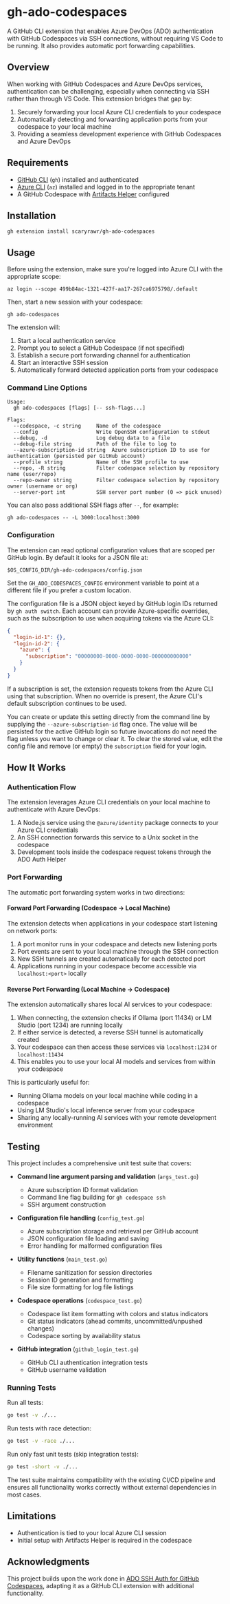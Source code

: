 # gh-ado-codespaces

A GitHub CLI extension that enables Azure DevOps (ADO) authentication with GitHub Codespaces via SSH connections, without requiring VS Code to be running. It also provides automatic port forwarding capabilities.

## Overview

When working with GitHub Codespaces and Azure DevOps services, authentication can be challenging, especially when connecting via SSH rather than through VS Code. This extension bridges that gap by:

1. Securely forwarding your local Azure CLI credentials to your codespace
2. Automatically detecting and forwarding application ports from your codespace to your local machine
3. Providing a seamless development experience with GitHub Codespaces and Azure DevOps

## Requirements

- [GitHub CLI](https://cli.github.com/) (`gh`) installed and authenticated
- [Azure CLI](https://docs.microsoft.com/en-us/cli/azure/install-azure-cli) (`az`) installed and logged in to the appropriate tenant
- A GitHub Codespace with [Artifacts Helper](https://github.com/microsoft/codespace-features/tree/main/src/artifacts-helper) configured

## Installation

```fish
gh extension install scaryrawr/gh-ado-codespaces
```

## Usage

Before using the extension, make sure you're logged into Azure CLI with the appropriate scope:

```fish
az login --scope 499b84ac-1321-427f-aa17-267ca6975798/.default
```

Then, start a new session with your codespace:

```fish
gh ado-codespaces
```

The extension will:

1. Start a local authentication service
2. Prompt you to select a GitHub Codespace (if not specified)
3. Establish a secure port forwarding channel for authentication
4. Start an interactive SSH session
5. Automatically forward detected application ports from your codespace

### Command Line Options

```
Usage:
  gh ado-codespaces [flags] [-- ssh-flags...]

Flags:
  --codespace, -c string     Name of the codespace
  --config                   Write OpenSSH configuration to stdout
  --debug, -d                Log debug data to a file
  --debug-file string        Path of the file to log to
  --azure-subscription-id string  Azure subscription ID to use for authentication (persisted per GitHub account)
  --profile string           Name of the SSH profile to use
  --repo, -R string          Filter codespace selection by repository name (user/repo)
  --repo-owner string        Filter codespace selection by repository owner (username or org)
  --server-port int          SSH server port number (0 => pick unused)
```

You can also pass additional SSH flags after `--`, for example:

```fish
gh ado-codespaces -- -L 3000:localhost:3000
```

### Configuration

The extension can read optional configuration values that are scoped per GitHub login. By default it looks for a JSON file at:

```text
$OS_CONFIG_DIR/gh-ado-codespaces/config.json
```

Set the `GH_ADO_CODESPACES_CONFIG` environment variable to point at a different file if you prefer a custom location.

The configuration file is a JSON object keyed by GitHub login IDs returned by `gh auth switch`. Each account can provide Azure-specific overrides, such as the subscription to use when acquiring tokens via the Azure CLI:

```json
{
  "login-id-1": {},
  "login-id-2": {
    "azure": {
      "subscription": "00000000-0000-0000-0000-000000000000"
    }
  }
}
```

If a subscription is set, the extension requests tokens from the Azure CLI using that subscription. When no override is present, the Azure CLI's default subscription continues to be used.

You can create or update this setting directly from the command line by supplying the `--azure-subscription-id` flag once. The value will be persisted for the active GitHub login so future invocations do not need the flag unless you want to change or clear it. To clear the stored value, edit the config file and remove (or empty) the `subscription` field for your login.

## How It Works

### Authentication Flow

The extension leverages Azure CLI credentials on your local machine to authenticate with Azure DevOps:

1. A Node.js service using the `@azure/identity` package connects to your Azure CLI credentials
2. An SSH connection forwards this service to a Unix socket in the codespace
3. Development tools inside the codespace request tokens through the ADO Auth Helper

### Port Forwarding

The automatic port forwarding system works in two directions:

#### Forward Port Forwarding (Codespace → Local Machine)

The extension detects when applications in your codespace start listening on network ports:

1. A port monitor runs in your codespace and detects new listening ports
2. Port events are sent to your local machine through the SSH connection
3. New SSH tunnels are created automatically for each detected port
4. Applications running in your codespace become accessible via `localhost:<port>` locally

#### Reverse Port Forwarding (Local Machine → Codespace)

The extension automatically shares local AI services to your codespace:

1. When connecting, the extension checks if Ollama (port 11434) or LM Studio (port 1234) are running locally
2. If either service is detected, a reverse SSH tunnel is automatically created
3. Your codespace can then access these services via `localhost:1234` or `localhost:11434`
4. This enables you to use your local AI models and services from within your codespace

This is particularly useful for:
- Running Ollama models on your local machine while coding in a codespace
- Using LM Studio's local inference server from your codespace
- Sharing any locally-running AI services with your remote development environment

## Testing

This project includes a comprehensive unit test suite that covers:

- **Command line argument parsing and validation** (`args_test.go`)
  - Azure subscription ID format validation
  - Command line flag building for `gh codespace ssh`
  - SSH argument construction
  
- **Configuration file handling** (`config_test.go`)
  - Azure subscription storage and retrieval per GitHub account
  - JSON configuration file loading and saving
  - Error handling for malformed configuration files

- **Utility functions** (`main_test.go`)
  - Filename sanitization for session directories  
  - Session ID generation and formatting
  - File size formatting for log file listings

- **Codespace operations** (`codespace_test.go`)
  - Codespace list item formatting with colors and status indicators
  - Git status indicators (ahead commits, uncommitted/unpushed changes)
  - Codespace sorting by availability status

- **GitHub integration** (`github_login_test.go`)
  - GitHub CLI authentication integration tests
  - GitHub username validation

### Running Tests

Run all tests:
```bash
go test -v ./...
```

Run tests with race detection:
```bash
go test -v -race ./...
```

Run only fast unit tests (skip integration tests):
```bash
go test -short -v ./...
```

The test suite maintains compatibility with the existing CI/CD pipeline and ensures all functionality works correctly without external dependencies in most cases.

## Limitations

- Authentication is tied to your local Azure CLI session
- Initial setup with Artifacts Helper is required in the codespace

## Acknowledgments

This project builds upon the work done in [ADO SSH Auth for GitHub Codespaces](https://github.com/scaryrawr/ado-ssh-auth), adapting it as a GitHub CLI extension with additional functionality.
